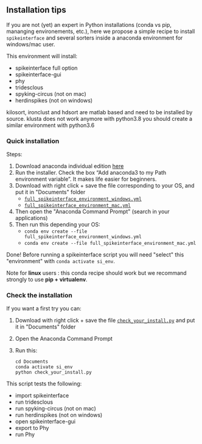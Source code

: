 ## Installation tips

If you are not (yet) an expert in Python installations (conda vs pip, mananging environements, etc.), 
here we propose a simple recipe to install `spikeinterface` and several sorters inside a anaconda 
environment for windows/mac user.

This environment will install:
 * spikeinterface full option
 * spikeinterface-gui
 * phy
 * tridesclous
 * spyking-circus (not on mac)
 * herdinspikes (not on windows)

kilosort, ironclust and hdsort are matlab based and need to be installed by source.
klusta does not work anymore with python3.8 you should create a similar environment with python3.6

### Quick installation

Steps:

1. Download anaconda individual edition [here](https://www.anaconda.com/products/individual)
2. Run the installer. Check the box “Add anaconda3 to my Path environment variable”. It makes life easier for beginners.
3. Download with right click + save the file corresponding to your OS, and put it in "Documents" folder
    * [`full_spikeinterface_environment_windows.yml`](https://raw.githubusercontent.com/SpikeInterface/spikeinterface/master/installation_tips/full_spikeinterface_environment_windows.yml)
    * [`full_spikeinterface_environment_mac.yml`](https://raw.githubusercontent.com/SpikeInterface/spikeinterface/master/installation_tips/full_spikeinterface_environment_mac.yml)
4. Then open the "Anaconda Command Prompt" (search in your applications)
5. Then run this depending your OS:
    * `conda env create --file full_spikeinterface_environment_windows.yml`
    * `conda env create --file full_spikeinterface_environment_mac.yml`


Done! Before running a spikeinterface script you will need "select" this "environment" with `conda activate si_env`.

Note for **linux** users : this conda recipe should work but we recommand strongly to use **pip + virtualenv**.


### Check the installation


If you want a first try you can:

1. Download with right click + save the file [`check_your_install.py`](https://raw.githubusercontent.com/SpikeInterface/spikeinterface/master/installation_tips/check_your_install.py)
    and put it in "Documents" folder

2. Open the Anaconda Command Prompt
3. Run this:
    ```
    cd Documents
    conda activate si_env
    python check_your_install.py
    ```

This script tests the following:
  * import spikeinterface
  * run tridesclous
  * run spyking-circus (not on mac)
  * run herdinspikes (not on windows)
  * open spikeinterface-gui
  * export to Phy
  * run Phy
